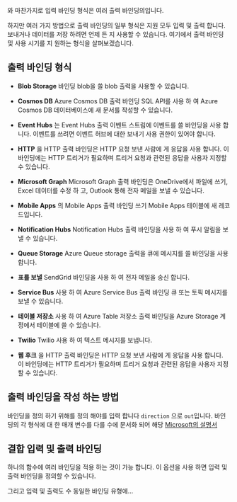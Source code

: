 와 마찬가지로 입력 바인딩 형식은 여러 출력 바인딩의입니다.

하지만 여러 가지 방법으로 출력 바인딩의 일부 형식은 지원 모두 입력 및 출력 합니다. 보내거나 데이터를 저장 하려면 언제 든 지 사용할 수 있습니다. 여기에서 출력 바인딩 및 사용 시기를 지 원하는 형식을 살펴보겠습니다.

## <a name="output-binding-types"></a>출력 바인딩 형식

- **Blob Storage** 바인딩 blob을 쓸 blob 출력을 사용할 수 있습니다.

- **Cosmos DB** Azure Cosmos DB 출력 바인딩 SQL API를 사용 하 여 Azure Cosmos DB 데이터베이스에 새 문서를 작성할 수 있습니다.

- **Event Hubs** 는 Event Hubs 출력 이벤트 스트림에 이벤트를 쓸 바인딩을 사용 합니다. 이벤트를 쓰려면 이벤트 허브에 대한 보내기 사용 권한이 있어야 합니다.

- **HTTP** 을 HTTP 출력 바인딩은 HTTP 요청 보낸 사람에 게 응답을 사용 합니다. 이 바인딩에는 HTTP 트리거가 필요하며 트리거 요청과 관련된 응답을 사용자 지정할 수 있습니다.

- **Microsoft Graph** Microsoft Graph 출력 바인딩은 OneDrive에서 파일에 쓰기, Excel 데이터를 수정 하 고, Outlook 통해 전자 메일을 보낼 수 있습니다.

- **Mobile Apps** 의 Mobile Apps 출력 바인딩 쓰기 Mobile Apps 테이블에 새 레코드입니다.

- **Notification Hubs** Notification Hubs 출력 바인딩을 사용 하 여 푸시 알림을 보낼 수 있습니다.

- **Queue Storage** Azure Queue storage 출력을 큐에 메시지를 쓸 바인딩을 사용 합니다.

- **표를 보낼** SendGrid 바인딩을 사용 하 여 전자 메일을 송신 합니다.

- **Service Bus** 사용 하 여 Azure Service Bus 출력 바인딩 큐 또는 토픽 메시지를 보낼 수 있습니다.

- **테이블 저장소** 사용 하 여 Azure Table 저장소 출력 바인딩을 Azure Storage 계정에서 테이블에 쓸 수 있습니다.

- **Twilio** Twilio 사용 하 여 텍스트 메시지를 보냅니다.

- **웹 후크** 을 HTTP 출력 바인딩은 HTTP 요청 보낸 사람에 게 응답을 사용 합니다. 이 바인딩에는 HTTP 트리거가 필요하며 트리거 요청과 관련된 응답을 사용자 지정할 수 있습니다.

## <a name="how-to-create-an-output-binding"></a>출력 바인딩을 작성 하는 방법
바인딩을 정의 하기 위해를 정의 해야를 입력 합니다 `direction` 으로 `out`입니다.
바인딩의 각 형식에 대 한 매개 변수를 다를 수에 문서화 되어 해당 [Microsoft의 설명서](https://docs.microsoft.com/azure/azure-functions/functions-triggers-bindings#supported-bindings)

## <a name="combining-input-and-output-bindings"></a>결합 입력 및 출력 바인딩 
하나의 함수에 여러 바인딩을 적용 하는 것이 가능 합니다. 이 옵션을 사용 하면 입력 및 출력 바인딩을 정의할 수 있습니다.

그리고 입력 및 출력도 수 동일한 바인딩 유형에...